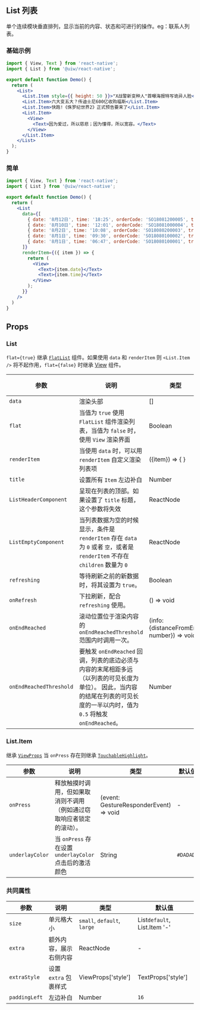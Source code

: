 List 列表
---

单个连续模块垂直排列，显示当前的内容、状态和可进行的操作。eg：联系人列表。

### 基础示例

<!--DemoStart--> 
```jsx
import { View, Text } from 'react-native';
import { List } from '@uiw/react-native';

export default function Demo() {
  return (
    <List>
      <List.Item style={{ height: 50 }}>"X战警新变种人"首曝海报特写诡异人脸</List.Item>
      <List.Item>六大变五大？传迪士尼600亿收购福斯</List.Item>
      <List.Item>快跑!《侏罗纪世界2》正式预告要来了</List.Item>
      <List.Item>
        <View>
          <Text>因为爱过，所以慈悲；因为懂得，所以宽容。</Text>
        </View>
      </List.Item>
    </List>
  );
}
```
<!--End-->

### 简单

<!--DemoStart--> 
```jsx
import { View, Text } from 'react-native';
import { List } from '@uiw/react-native';

export default function Demo() {
  return (
    <List
      data={[
        { date: '8月12日', time: '18:25', orderCode: 'SO18081200005', transCode: '123456', weight: '69.5Kg', money: '+241.00元', type: '收入' },
        { date: '8月10日', time: '12:01', orderCode: 'SO18081000004', transCode: '123789', weight: '968.6Kg', money: '+8834.00元', type: '收入' },
        { date: '8月2日', time: '10:08', orderCode: 'SO18080200003', transCode: '309876', weight: '465.6Kg', money: '-2520.00元', type: '支出' },
        { date: '8月1日', time: '09:30', orderCode: 'SO18080100002', transCode: '783456', weight: '169.3Kg', money: '+1526.00元', type: '收入' },
        { date: '8月1日', time: '06:47', orderCode: 'SO18080100001', transCode: '456234', weight: '395.6Kg', money: '+3234.00元', type: '收入' }
      ]}
      renderItem={({ item }) => {
        return (
          <View>
            <Text>{item.date}</Text>
            <Text>{item.time}</Text>
          </View>
        );
      }}
    />
  )
}
```
<!--End-->


## Props

### List

`flat={true}` 继承 [`FlatList`](https://facebook.github.io/react-native/docs/flatlist#props) 组件。如果使用 `data` 和 `renderItem` 则 `<List.Item />` 将不起作用，`flat={false}` 时继承 [View](https://facebook.github.io/react-native/docs/view#props) 组件。

| 参数 | 说明 | 类型 | 默认值|
|------|------|-----|------|
| `data` | 渲染头部 | [] | - |
| `flat` | 当值为 `true` 使用 `FlatList` 组件渲染列表，当值为 `false` 时，使用 `View` 渲染界面 | Boolean | `true` |
| `renderItem` | 当使用 `data` 时，可以用 `renderItem` 自定义渲染列表项 | ({item}) => { } | - |
| `title` | 设置所有 `Item` 左边补白 | Number | `16` |
| `ListHeaderComponent` | 呈现在列表的顶部。如果设置了 `title` 标题，这个参数将失效  | ReactNode | - |
| `ListEmptyComponent` | 当列表数据为空的时候显示，条件是`renderItem` 存在 `data` 为 `0` 或者 `空`，或者是 `renderItem` 不存在 `children` 数量为 `0` | ReactNode | - |
| `refreshing` | 等待刷新之前的新数据时，将其设置为 `true`。 | Boolean | - |
| `onRefresh` | 下拉刷新，配合 `refreshing` 使用。 | () => void | - |
| `onEndReached` | 滚动位置位于渲染内容的 `onEndReachedThreshold` 范围内时调用一次。 | (info: {distanceFromEnd: number}) => void | - |
| `onEndReachedThreshold` | 要触发 `onEndReached` 回调，列表的底边必须与内容的末尾相距多远（以列表的可见长度为单位）。 因此，当内容的结尾在列表的可见长度的一半以内时，值为 `0.5` 将触发 `onEndReached`。 | Number | - |

### List.Item

继承 [`ViewProps`](https://facebook.github.io/react-native/docs/view#props) 当 `onPress` 存在则继承 [`TouchableHighlight`](https://facebook.github.io/react-native/docs/touchablehighlight#props)。


| 参数 | 说明 | 类型 | 默认值|
|------|------|-----|------|
| `onPress` | 释放触摸时调用，但如果取消则不调用（例如通过窃取响应者锁定的滚动）。 | (event: GestureResponderEvent) => void | - |
| `underlayColor` | 当 `onPress` 存在设置 `underlayColor` 点击后的激活颜色 | String | `#DADADA` |

### 共同属性

| 参数 | 说明 | 类型 | 默认值|
|------|------|-----|------|
| `size` | 单元格大小 | `small`, `default`, `large` | List`default`, List.Item '-' |
| `extra` | 额外内容，展示右侧内容 | ReactNode | - |
| `extraStyle` | 设置 `extra` 包裹样式 | ViewProps['style'] | TextProps['style'] | - |
| `paddingLeft` | 左边补白 | Number | `16` |
